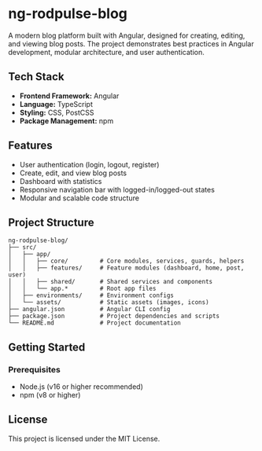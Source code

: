 # ng-rodpulse-blog

A modern blog platform built with Angular, designed for creating, editing, and viewing blog posts. The project demonstrates best practices in Angular development, modular architecture, and user authentication.

## Tech Stack

- **Frontend Framework:** Angular
- **Language:** TypeScript
- **Styling:** CSS, PostCSS
- **Package Management:** npm

## Features

- User authentication (login, logout, register)
- Create, edit, and view blog posts
- Dashboard with statistics
- Responsive navigation bar with logged-in/logged-out states
- Modular and scalable code structure

## Project Structure

```
ng-rodpulse-blog/
├── src/
│   ├── app/
│   │   ├── core/         # Core modules, services, guards, helpers
│   │   ├── features/     # Feature modules (dashboard, home, post, user)
│   │   ├── shared/       # Shared services and components
│   │   └── app.*         # Root app files
│   ├── environments/     # Environment configs
│   └── assets/           # Static assets (images, icons)
├── angular.json          # Angular CLI config
├── package.json          # Project dependencies and scripts
└── README.md             # Project documentation
```

## Getting Started

### Prerequisites
- Node.js (v16 or higher recommended)
- npm (v8 or higher)

## License

This project is licensed under the MIT License.
